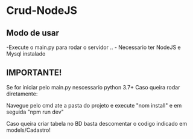 # Crud-NodeJS
  <h2>Modo de usar</h2>
 -Execute o main.py para rodar o servidor ..
 - Necessario ter NodeJS e Mysql instalado
<h2>IMPORTANTE! </h2>
Se for iniciar pelo main.py nescessario python 3.7+
Caso queira rodar diretamente:

 Navegue pelo cmd ate a pasta do projeto e execute "nom install" e em seguida "npm run dev"

 Caso queira criar tabela no BD basta descomentar o codigo indicado em models/Cadastro!